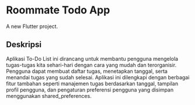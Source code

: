 # Roommate Todo App

A new Flutter project.

## Deskripsi

Aplikasi To-Do List ini dirancang untuk membantu pengguna mengelola tugas-tugas kita sehari-hari dengan cara yang mudah dan terorganisir. Pengguna dapat membuat daftar tugas, menetapkan tanggal, serta menandai tugas yang sudah selesai. Aplikasi ini dilengkapi dengan berbagai fitur tambahan seperti manajemen tugas berdasarkan tanggal, tampilan profil pengguna, dan pengaturan preferensi pengguna yang disimpan menggunakan shared_preferences.
